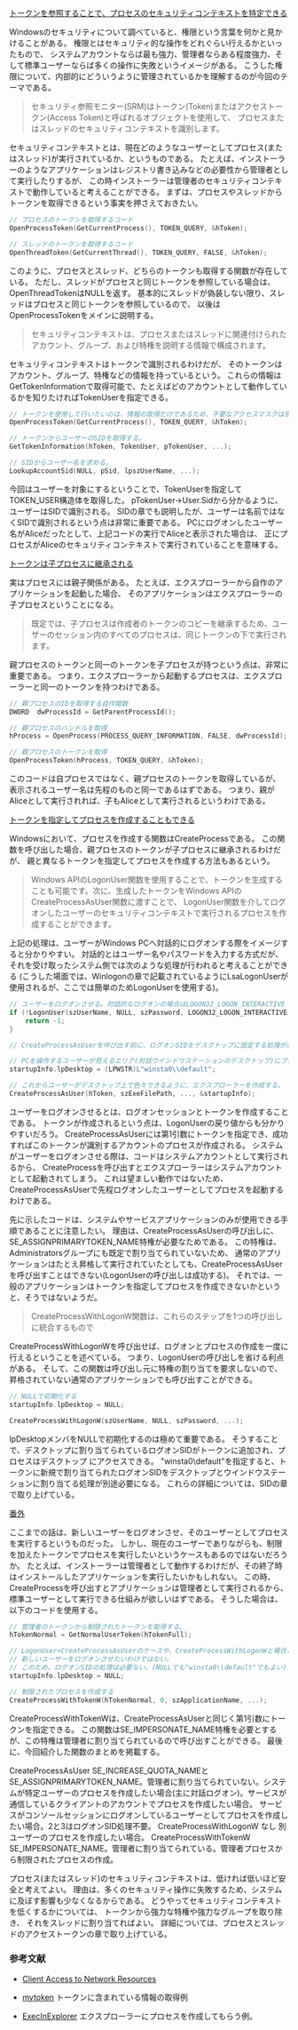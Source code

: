 ﻿
[トークンを参照することで、プロセスのセキュリティコンテキストを特定できる](7.4.2.c_トークン/01_token_user/01_token_user.cpp)

Windowsのセキュリティについて調べていると、権限という言葉を何かと見かけることがある。
権限とはセキュリティ的な操作をどれぐらい行えるかといったもので、
システムアカウントならば最も強力、管理者ならある程度強力、そして標準ユーザーならば多くの操作に失敗というイメージがある。
こうした権限について、内部的にどういうように管理されているかを理解するのが今回のテーマである。

>セキュリティ参照モニター(SRM)はトークン(Token)またはアクセストークン(Access Token)と呼ばれるオブジェクトを使用して、
>プロセスまたはスレッドのセキュリティコンテキストを識別します。

セキュリティコンテキストとは、現在どのようなユーザーとしてプロセス(またはスレッド)が実行されているか、というものである。
たとえば、インストーラーのようなアプリケーションはレジストリ書き込みなどの必要性から管理者として実行したりするが、
この時インストーラーは管理者のセキュリティコンテキストで動作していると考えることができる。
まずは、プロセスやスレッドからトークンを取得できるという事実を押さえておきたい。

```cpp
// プロセスのトークンを取得するコード
OpenProcessToken(GetCurrentProcess(), TOKEN_QUERY, &hToken);

// スレッドのトークンを取得するコード
OpenThreadToken(GetCurrentThread(), TOKEN_QUERY, FALSE, &hToken);
```

このように、プロセスとスレッド、どちらのトークンも取得する関数が存在している。
ただし、スレッドがプロセスと同じトークンを参照している場合は、OpenThreadTokenはNULLを返す。
基本的にスレッドが偽装しない限り、スレッドはプロセスと同じトークンを参照しているので、
以後はOpenProcessTokenをメインに説明する。

>セキュリティコンテキストは、プロセスまたはスレッドに関連付けられたアカウント、グループ、および特権を説明する情報で構成されます。

セキュリティコンテキストはトークンで識別されるわけだが、
そのトークンはアカウント、グループ、特権などの情報を持っているという。
これらの情報はGetTokenInformationで取得可能で、たとえばどのアカウントとして動作しているかを知りたければTokenUserを指定できる。

```cpp
// トークンを使用して行いたいのは、情報の取得だけであるため、不要なアクセスマスクは指定しない。
OpenProcessToken(GetCurrentProcess(), TOKEN_QUERY, &hToken);

// トークンからユーザーのSIDを取得する。
GetTokenInformation(hToken, TokenUser, pTokenUser, ...);

// SIDからユーザー名を求める。
LookupAccountSid(NULL, pSid, lpszUserName, ...);
```

今回はユーザーを対象にするということで、TokenUserを指定してTOKEN_USER構造体を取得した。
pTokenUser->User.Sidから分かるように、ユーザーはSIDで識別される。
SIDの章でも説明したが、ユーザーは名前ではなくSIDで識別されるという点は非常に重要である。
PCにログオンしたユーザー名がAliceだったとして、上記コードの実行でAliceと表示された場合は、
正にプロセスがAliceのセキュリティコンテキストで実行されていることを意味する。

[トークンは子プロセスに継承される](7.4.2.c_トークン/02_parent_process/02_parent_process.cpp)

実はプロセスには親子関係がある。
たとえば、エクスプローラーから自作のアプリケーションを起動した場合、
そのアプリケーションはエクスプローラーの子プロセスということになる。

>既定では、子プロセスは作成者のトークンのコピーを継承するため、ユーザーのセッション内のすべてのプロセスは、同じトークンの下で実行されます。

親プロセスのトークンと同一のトークンを子プロセスが持つという点は、非常に重要である。
つまり、エクスプローラーから起動するプロセスは、エクスプローラーと同一のトークンを持つわけである。

```cpp
// 親プロセスのIDを取得する自作関数
DWORD  dwProcessId = GetParentProcessId();

// 親プロセスのハンドルを取得
hProcess = OpenProcess(PROCESS_QUERY_INFORMATION, FALSE, dwProcessId);

// 親プロセスのトークンを取得
OpenProcessToken(hProcess, TOKEN_QUERY, &hToken);
```

このコードは自プロセスではなく、親プロセスのトークンを取得しているが、
表示されるユーザー名は先程のものと同一であるはずである。
つまり、親がAliceとして実行されれば、子もAliceとして実行されるというわけである。

[トークンを指定してプロセスを作成することもできる](7.4.2.c_トークン/03_create_process_logonw/03_create_process_logonw.cpp)

Windowsにおいて、プロセスを作成する関数はCreateProcessである。
この関数を呼び出した場合、親プロセスのトークンが子プロセスに継承されるわけだが、
親と異なるトークンを指定してプロセスを作成する方法もあるという。

>Windows APIのLogonUser関数を使用することで、トークンを生成することも可能です。次に、生成したトークンをWindows APIのCreateProcessAsUser関数に渡すことで、
>LogonUser関数を介してログオンしたユーザーのセキュリティコンテキストで実行されるプロセスを作成することができます。

上記の処理は、ユーザーがWindows PCへ対話的にログオンする際をイメージすると分かりやすい。
対話的とはユーザー名やパスワードを入力する方式だが、
それを受け取ったシステム側では次のような処理が行われると考えることができる
(こうした場面では、Winlogonの章で記載されているようにLsaLogonUserが使用されるが、ここでは簡単のためLogonUserを使用する)。

```cpp
// ユーザーをログオンさせる。対話的なログオンの場合はLOGON32_LOGON_INTERACTIVE
if (!LogonUser(szUserName, NULL, szPassword, LOGON32_LOGON_INTERACTIVE, ..., &hToken)) {
	return -1;
}

// CreateProcessAsUserを呼び出す前に、ログオンSIDをデスクトップに設定する処理が必要だがここでは省略

// PCを操作するユーザーが見えるエリア(対話ウインドウステーションのデスクトップ)にプロセスを作成するよう指定
startupInfo.lpDesktop = (LPWSTR)L"winsta0\\default";

// これからユーザーがデスクトップ上で色々できるように、エクスプローラーを作成する。
CreateProcessAsUser(hToken, szExeFilePath, ..., &startupInfo);
```

ユーザーをログオンさせるとは、ログオンセッションとトークンを作成することである。
トークンが作成されるという点は、LogonUserの戻り値からも分かりやすいだろう。
CreateProcessAsUserには第1引数にトークンを指定でき、成功すればこのトークンが識別するアカウントのプロセスが作成される。
システムがユーザーをログオンさせる際は、コードはシステムアカウントとして実行されるから、
CreateProcessを呼び出すとエクスプローラーはシステムアカウントとして起動されてしまう。
これは望ましい動作ではないため、CreateProcessAsUserで先程ログオンしたユーザーとしてプロセスを起動するわけである。

先に示したコードは、システムやサービスアプリケーションのみが使用できる手順であることに注意したい。
理由は、CreateProcessAsUserの呼び出しに、SE_ASSIGNPRIMARYTOKEN_NAME特権が必要なためである。
この特権は、Administratorsグループにも既定で割り当てられていないため、
通常のアプリケーションはたとえ昇格して実行されていたとしても、CreateProcessAsUserを呼び出すことはできない(LogonUserの呼び出しは成功する)。
それでは、一般のアプリケーションはトークンを指定してプロセスを作成できないかというと、そうではないようだ。

>CreateProcessWithLogonW関数は、これらのステップを1つの呼び出しに統合するもので

CreateProcessWithLogonWを呼び出せば、ログオンとプロセスの作成を一度に行えるということを述べている。
つまり、LogonUserの呼び出しを省ける利点がある。
そして、この関数は呼び出し元に特権の割り当てを要求しないので、
昇格されていない通常のアプリケーションでも呼び出すことができる。

```cpp
// NULLで初期化する
startupInfo.lpDesktop = NULL;

CreateProcessWithLogonW(szUserName, NULL, szPassword, ...);
```

lpDesktopメンバをNULLで初期化するのは極めて重要である。
そうすることで、デスクトップに割り当てられているログオンSIDがトークンに追加され、プロセスはデスクトップ
にアクセスできる。
"winsta0\\default"を指定すると、トークンに新規で割り当てられたログオンSIDをデスクトップとウインドウステーションに割り当てる処理が別途必要になる。
これらの詳細については、SIDの章で取り上げている。

[番外](7.4.2.c_トークン/04_create_process_tokenw/04_create_process_tokenw.cpp)

ここまでの話は、新しいユーザーをログオンさせ、そのユーザーとしてプロセスを実行するというものだった。
しかし、現在のユーザーでありながらも、制限を加えたトークンでプロセスを実行したいというケースもあるのではないだろうか。
たとえば、インストーラーは管理者として動作するわけだが、その終了時はインストールしたアプリケーションを実行したいかもしれない。
この時、CreateProcessを呼び出すとアプリケーションは管理者として実行されるから、標準ユーザーとして実行できる仕組みが欲しいはずである。
そうした場合は、以下のコードを使用する。

```cpp
// 管理者のトークンから制限されたトークンを取得する。
hTokenNormal = GetNormalUserToken(hTokenFull);

// LogonUser+CreateProcessAsUserのケースや、CreateProcessWithLogonWと場合と異なり、
// 新しいユーザーをログオンさせたいわけではない。
// このため、ログオンSIDの処理は必要ない。(NULLでも"winsta0\\default"でもよい)
startupInfo.lpDesktop = NULL;

// 制限されたプロセスを作成する
CreateProcessWithTokenW(hTokenNormal, 0, szApplicationName, ...);
```

CreateProcessWithTokenWは、CreateProcessAsUserと同じく第1引数にトークンを指定できる。
この関数はSE_IMPERSONATE_NAME特権を必要とするが、この特権は管理者に割り当てられているので呼び出すことができる。
最後に、今回紹介した関数のまとめを掲載する。

CreateProcessAsUser SE_INCREASE_QUOTA_NAMEとSE_ASSIGNPRIMARYTOKEN_NAME。管理者に割り当てられていない。システムが特定ユーザーのプロセスを作成したい場合(主に対話ログオン)。サービスが通信しているクライアントのアカウントでプロセスを作成したい場合。
サービスがコンソールセッションにログオンしているユーザーとしてプロセスを作成したい場合。2と3はログオンSID処理不要。
CreateProcessWithLogonW なし 別ユーザーのプロセスを作成したい場合。
CreateProcessWithTokenW SE_IMPERSONATE_NAME。管理者に割り当てられている。管理者プロセスから制限されたプロセスの作成。

プロセス(またはスレッド)のセキュリティコンテキストは、低ければ低いほど安全と考えてよい。
理由は、多くのセキュリティ操作に失敗するため、システムに及ぼす影響も少なくなるからである。
どうやってセキュリティコンテキストを低くするかについては、
トークンから強力な特権や強力なグループを取り除き、
それをスレッドに割り当てればよい。
詳細については、プロセスとスレッドのアクセストークンの章で取り上げている。

### 参考文献

- [Client Access to Network Resources](https://docs.microsoft.com/en-us/windows/desktop/secauthz/client-access-to-network-resources)

- [mytoken](https://github.com/Microsoft/Windows-classic-samples/tree/master/Samples/Win7Samples/security/authorization/mytoken)
トークンに含まれている情報の取得例

- [ExecInExplorer](https://github.com/Microsoft/Windows-classic-samples/tree/master/Samples/Win7Samples/winui/shell/appplatform/ExecInExplorer)
エクスプローラーにプロセスを作成してもらう例。

